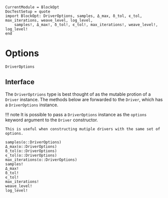 ```@meta
CurrentModule = BlockOpt
DocTestSetup = quote
import BlockOpt: DriverOptions, samples, Δ_max, δ_tol, ϵ_tol, max_iterations, weave_level, log_level,
    samples!, Δ_max!, δ_tol!, ϵ_tol!, max_iterations!, weave_level!, log_level!
end
```

# Options

```@docs
DriverOptions
```

## Interface

The `DriverOptrions` type is best thought of as the mutable protion of a `Driver` instance.
The methods below are forwarded to the `Driver`, which has a `DriverOptions` instance. 

!!! note 
    It is possible to pass a `DriverOptions` instance as the `options` keyword argument
    to the `Driver` constructor.

    This is useful when constructing mutiple drivers with the same set of options. 

```@docs
samples(o::DriverOptions)
Δ_max(o::DriverOptions)
δ_tol(o::DriverOptions)
ϵ_tol(o::DriverOptions)
max_iterations(o::DriverOptions)
samples!
Δ_max!
δ_tol!
ϵ_tol!
max_iterations!
weave_level!
log_level!
```